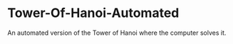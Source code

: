 # Tower-Of-Hanoi-Automated
An automated version of the Tower of Hanoi where the computer solves it.
